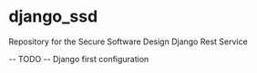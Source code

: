 # django_ssd

Repository for the Secure Software Design Django Rest Service

-- TODO --
Django first configuration
